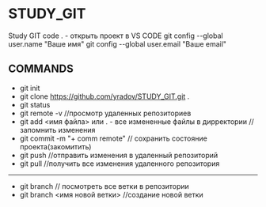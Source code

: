 # STUDY_GIT
Study GIT
code . - открыть проект в VS CODE
git config --global user.name "Ваше имя"
git config --global user.email "Ваше email"
## COMMANDS
- git init
- git clone https://github.com/yradov/STUDY_GIT.git . 
- git status
- git remote -v //просмотр удаленных репозиториев
- git add <имя файла> или . - все измененные файлы в дирректории // запомнить изменения
- git commit -m "+ comm remote" // сохранить состояние проекта(закомитить)
- git push //отправить изменения в удаленный репозиторий
- git pull //получить все изменения удаленного репозитория
------------------------------------------------------------
- git branch // посмотреть все ветки в репозитории
- git branch <имя новой ветки> //создание новой ветки